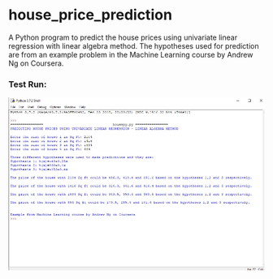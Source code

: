 # house_price_prediction
A Python program to predict the house prices using univariate linear regression with linear algebra method. The hypotheses used for prediction are from an example problem in the Machine Learning course by Andrew Ng on Coursera.

<h3>Test Run:</h3>

![Output Image](Output.jpg)
